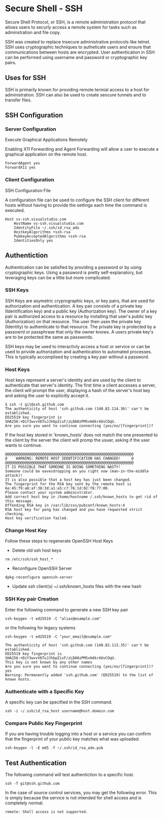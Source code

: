 # Secure Shell - SSH

Secure Shell Protocol, or SSH, is a remote administration protocol that allows users to securly access a remote system for tasks such as adminstration and file copy.

SSH was created to replace insecure administrative protocols like telnet. SSH uses cryptographic techniques to autheticate users and ensure that communications between hosts are encrypted. User authentication in SSH can be performed using username and password or cryptographic key pairs.

## Uses for SSH

SSH is primarily known for providing remote termial access to a host for administration. SSH can also be used to create seocure tunnels and to transfer files.

## SSH Configuration

### Server Configuration

Execute Graphical Applications Remotely

Enabling X11 Forwarding and Agent Forwarding will allow a user to execute a graphical application on the remote host.

```text
ForwardAgent yes
ForwardX11 yes
```

### Client Configuration

SSH Configuration File

A configuration file can be used to configure the SSH client for different hosts without having to provide the settings each time the command is executed.

```text
Host vs-ssh.visualstudio.com
    HostName vs-ssh.visualstudio.com
    IdentityFile ~/.ssh/id_rsa_ado
    HostkeyAlgorithms +ssh-rsa
    PubkeyAcceptedAlgorithms +ssh-rsa
    IdentitiesOnly yes
```

## Authentiction

Authentication can be satisfied by providing a password or by using cryptographic keys. Using a password is pretty self-explanatory, but leveraging keys can be a little but more complicated.

### SSH Keys

SSH Keys are asymetric cryprographic keys, or key pairs, that are used for authorization and authentication.
A key pair consists of a private key (Identification key) and a public key (Authorization key). The owner of a key pair is authorized access to a resource by installing that user's public key (Authorization) on that resource.
The user then uses the private key (Identity) to authenticate to that resource. The private key is protected by a passowrd or passphrase that only the owner knows. A users private key's are to be protected the same as passwords.

SSH keys may be used to interactivly access a host or service or can be used to privide authorization and authentication to automated processes.
This is typically accomplised by creating a key pair without a password.

### Host Keys

Host keys represent a server's identity and are used by the client to authenticate that server's identity.
The first time a client accesses a server, the client will prompt the user, displaying a hash of the server's host key and asking the user to expliicitly accept it.

```console
$ ssh -t git@ssh.github.com
The authenticity of host 'ssh.github.com (140.82.114.36)' can't be established.
ED25519 key fingerprint is SHA256:+DiY3wvvV6TuJJhbpZisF/zLDA0zPMSvHdkr4UvCOqU.
Are you sure you want to continue connecting (yes/no/[fingerprint])?
```

If the host key stored in 'known_hosts' does not match the one presented to the client by the server the client will promp the usuer, asking if the user wants to continue.

```text
@@@@@@@@@@@@@@@@@@@@@@@@@@@@@@@@@@@@@@@@@@@@@@@@@@@@@@@@@@@
@    WARNING: REMOTE HOST IDENTIFICATION HAS CHANGED!     @
@@@@@@@@@@@@@@@@@@@@@@@@@@@@@@@@@@@@@@@@@@@@@@@@@@@@@@@@@@@
IT IS POSSIBLE THAT SOMEONE IS DOING SOMETHING NASTY!
Someone could be eavesdropping on you right now (man-in-the-middle attack)!
It is also possible that a host key has just been changed.
The fingerprint for the RSA key sent by the remote host is
6e:45:f9:a8:af:38:3d:a1:a5:c7:76:1d:02:f8:77:00.
Please contact your system administrator.
Add correct host key in /home/hostname /.ssh/known_hosts to get rid of this message.
Offending RSA key in /var/lib/sss/pubconf/known_hosts:4
RSA host key for pong has changed and you have requested strict checking.
Host key verification failed.
```

### Change Host Key

Follow these steps to regenerate OpenSSH Host Keys

- Delete old ssh host keys

```console
rm /etc/ssh/ssh_host_*
```

- Reconfigure OpenSSH Server

```console
dpkg-reconfigure openssh-server
```

- Update ssh client(s) ~/.ssh/known_hosts files with the new hash

### SSH Key pair Creation

Enter the following command to generate a new SSH key pair

```console
ssh-keygen -t ed25519 -C "alias@example.com"
```

or the following for legacy systems

```console
ssh-keygen -t ed25519 -C "your_email@example.com"
```

```text
The authenticity of host 'ssh.github.com (140.82.113.35)' can't be established.
ED25519 key fingerprint is SHA256:+DiY3wvvV6TuJJhbpZisF/zLDA0zPMSvHdkr4UvCOqU.
This key is not known by any other names
Are you sure you want to continue connecting (yes/no/[fingerprint])? yes
Warning: Permanently added 'ssh.github.com' (ED25519) to the list of known hosts.
```

### Authenticate with a Specific Key

A specific key can be specified in the SSH command.

```console
ssh -i ~/.ssh/id_rsa_host username@host.domain.com
```

### Compare Public Key Fingerprint

If you are having trouble logging into a host or a service you can confirm that the fingerprint of your public key matches what was uploaded.

```console
ssh-keygen -l -E md5 -f ~/.ssh/id_rsa_ado.pub
```

## Test Authentication

The following command will test authentiction to a specific host.

```console
ssh -T git@ssh.github.com
```

In the case of source control services, you may get the following error. This is simply because the service is not intended for shell access and is completely normal.

```text
remote: Shell access is not supported.
```
